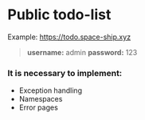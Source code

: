 # Public todo-list

Example: https://todo.space-ship.xyz 
> **username:** admin
> **password:** 123

### It is necessary to implement:
- Exception handling
- Namespaces
- Error pages